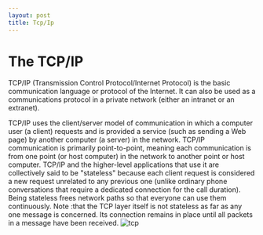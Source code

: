 ```yaml
---
layout: post
title: Tcp/Ip
---
```


<h1>The TCP/IP</h1>
TCP/IP (Transmission Control Protocol/Internet Protocol) is the basic communication language or protocol of the Internet.
It can also be used as a communications protocol in a private network (either an intranet or an extranet).

TCP/IP uses the client/server model of communication in which a computer user (a client) requests and is provided a service (such as sending a Web page) by another computer (a server) in the network. 
TCP/IP communication is primarily point-to-point, meaning each communication is from one point (or host computer) in the network to another point or host computer. 
TCP/IP and the higher-level applications that use it are collectively said to be "stateless" because each client request is considered a new request unrelated to any previous one (unlike ordinary phone conversations that require a dedicated connection for the call duration). 
Being stateless frees network paths so that everyone can use them continuously. Note :that the TCP layer itself is not stateless as far as any one message is concerned. 
Its connection remains in place until all packets in a message have been received.
![tcp](https://i-technet.sec.s-msft.com/dynimg/IC213263.gif)
